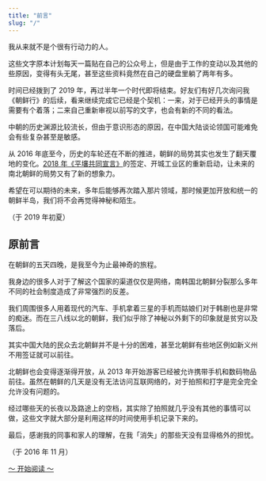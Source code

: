```yaml
---
title: "前言"
slug: "/"
---
```


我从来就不是个很有行动力的人。

这些文字原本计划每天一篇贴在自己的公众号上，但是由于工作的变动以及其他的些原因，变得有头无尾，甚至这些资料竟然在自己的硬盘里躺了两年有多。

时间已经拨到了 2019 年，再过半年一个时代即将结束。好友们有好几次询问我《朝鲜行》的后续，看来继续完成它已经是个契机：一来，对于已经开头的事情是需要有个着落；二来自己重新审视以前写的文字，也会有新的不同的看法。

中朝的历史渊源比较流长，但由于意识形态的原因，在中国大陆谈论领国可能难免会有些复杂甚至是敏感。

从 2016 年底至今，历史的车轮还在不断的推进，朝鲜的局势其实也发生了翻天覆地的变化。[2018 年《平壤共同宣言》](https://zh.wikipedia.org/wiki/%E5%B9%B3%E5%A3%A4%E5%85%B1%E5%90%8C%E5%AE%A3%E8%A8%80)的签定、开城工业区的重新启动，让未来的南北朝鲜的局势又有了新的想象力。

希望在可以期待的未来，多年后能够再次踏入那片领域，那时候更加开放和统一的朝鲜半岛，我们将不会再觉得神秘和陌生。

（于 2019 年初夏）

## 原前言

在朝鲜的五天四晚，是我至今为止最神奇的旅程。

我身边的很多人对于了解这个国家的渠道仅仅是网络，南韩国北朝鲜分裂那么多年不同的社会制度造成了非常强烈的反差。

我们周围很多人用着现代的汽车、手机拿着三星的手机而姑娘们对于韩剧也是非常的痴迷。而在三八线以北的朝鲜，我们似乎除了神秘以外剩下的印象就是贫穷以及落后。

其实中国大陆的民众去北朝鲜并不是十分的困难，甚至北朝鲜有些地区例如新义州不用签证就可以前往。

北朝鲜也会变得逐渐得开放，从 2013 年开始游客已经被允许携带手机和数码物品前往。虽然在朝鲜的几天是没有无法访问互联网络的，对于拍照和打字是完全完全允许没有问题的。

经过哪些天的长夜以及路途上的空档，其实除了拍照就几乎没有其他的事情可以做，这些文字就大部分是利用这样的时间使用手机记录下来的。

最后，感谢我的同事和家人的理解，在我「消失」的那些天没有显得格外的担忧。

（于 2016 年 11 月）

[～ 开始阅读 ～](/north-korea/post/00/)
